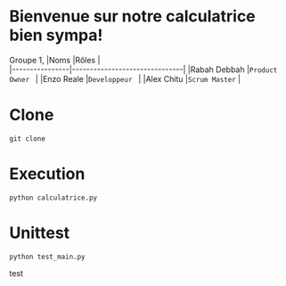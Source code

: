 # Bienvenue sur notre calculatrice bien sympa!

Groupe 1,
|Noms            |Rôles                          |                             
|----------------|-------------------------------|
|Rabah Debbah    |`Product Owner `               |
|Enzo Reale      |`Developpeur `                 |
|Alex Chitu      |`Scrum Master`                 |


# Clone

`git clone`

# Execution

`python calculatrice.py`

# Unittest

`python test_main.py`

test